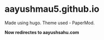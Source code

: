# aayushmau5.github.io

Made using hugo. Theme used - PaperMod.

**Now redirectes to aayushsahu.com**

